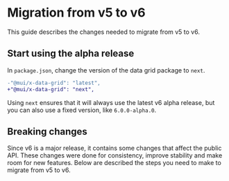 # Migration from v5 to v6

<p class="description">This guide describes the changes needed to migrate from v5 to v6.</p>

## Start using the alpha release

In `package.json`, change the version of the data grid package to `next`.

```diff
-"@mui/x-data-grid": "latest",
+"@mui/x-data-grid": "next",
```

Using `next` ensures that it will always use the latest v6 alpha release, but you can also use a fixed version, like `6.0.0-alpha.0`.

## Breaking changes

Since v6 is a major release, it contains some changes that affect the public API.
These changes were done for consistency, improve stability and make room for new features.
Below are described the steps you need to make to migrate from v5 to v6.

<!--
### CSS classes

TBD

### Virtualization

TBD

### Removed props

TBD

### State access

TBD

### `apiRef` methods

TBD

### Columns

TBD

### Other exports

TBD

### Removals from the public API

TBD
-->
